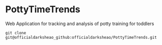 # PottyTimeTrends
Web Application for tracking and analysis of potty training for toddlers

```
git clone git@officialdarksheao_github:officialdarksheao/PottyTimeTrends.git
```